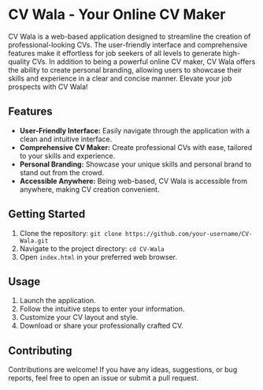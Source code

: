# CV Wala - Your Online CV Maker

CV Wala is a web-based application designed to streamline the creation of professional-looking CVs. The user-friendly interface and comprehensive features make it effortless for job seekers of all levels to generate high-quality CVs. In addition to being a powerful online CV maker, CV Wala offers the ability to create personal branding, allowing users to showcase their skills and experience in a clear and concise manner. Elevate your job prospects with CV Wala!

## Features

- **User-Friendly Interface:** Easily navigate through the application with a clean and intuitive interface.
- **Comprehensive CV Maker:** Create professional CVs with ease, tailored to your skills and experience.
- **Personal Branding:** Showcase your unique skills and personal brand to stand out from the crowd.
- **Accessible Anywhere:** Being web-based, CV Wala is accessible from anywhere, making CV creation convenient.

## Getting Started

1. Clone the repository: `git clone https://github.com/your-username/CV-Wala.git`
2. Navigate to the project directory: `cd CV-Wala`
3. Open `index.html` in your preferred web browser.

## Usage

1. Launch the application.
2. Follow the intuitive steps to enter your information.
3. Customize your CV layout and style.
4. Download or share your professionally crafted CV.

## Contributing

Contributions are welcome! If you have any ideas, suggestions, or bug reports, feel free to open an issue or submit a pull request.
